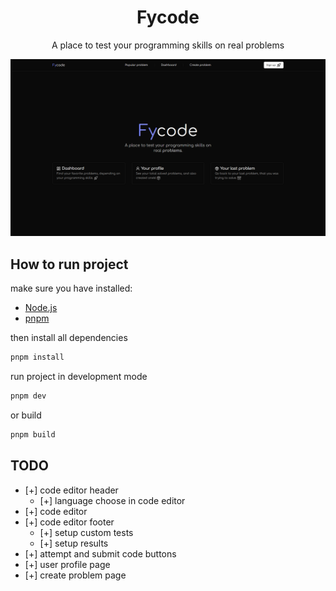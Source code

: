 <h1 align="center">Fycode</h1>

<p align="center">A place to test your programming skills on real problems</p>
<p align="center"><img src="./public/main.png" alt="main-page" /></p>

## How to run project

make sure you have installed:

- [Node.js](https://nodejs.org/en/)
- [pnpm](https://pnpm.io/)

then install all dependencies

```bash
pnpm install
```

run project in development mode

```bash
pnpm dev
```

or build

```bash
pnpm build
```

## TODO

- [+] code editor header
  - [+] language choose in code editor
- [+] code editor
- [+] code editor footer
  - [+] setup custom tests
  - [+] setup results
- [+] attempt and submit code buttons
- [+] user profile page
- [+] create problem page

